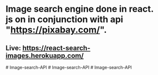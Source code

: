 # Image search engine done in react. js on in conjunction with api "https://pixabay.com/".
## Live:  https://react-search-images.herokuapp.com/
#   I m a g e - s e a r c h - A P I  
 #   I m a g e - s e a r c h - A P I  
 #   I m a g e - s e a r c h - A P I  
 